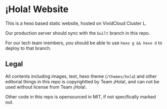 # ¡Hola! Website

This is a hexo based static website, hosted on VividCloud Cluster L.

Our production server should sync with the `built` branch in this repo.

For our tech team members, you should be able to use `hexo g && hexo d` to deploy to that branch.

## Legal

All contents including images, text, hexo theme (`/themes/hola`) and other editorial things in this repo is copyrightted by Team ¡Hola!, and can not be used without license from Team ¡Hola!.

Other code in this repo is opensourced in MIT, if not specifically marked out.